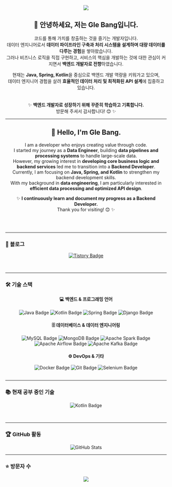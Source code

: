 <p align="center">
  <img src="https://capsule-render.vercel.app/api?type=Waving&color=FFCAF8&height=320&section=header&text=Gleewithajoy&fontColor=d6ace6&fontSize=90" />
</p>

<div align="center">

## 👋 안녕하세요, 저는 Gle Bang입니다.

코드를 통해 가치를 창출하는 것을 즐기는 개발자입니다.  
데이터 엔지니어로서 **데이터 파이프라인 구축과 처리 시스템을 설계하며 대량 데이터를 다루는 경험**을 쌓아왔습니다.  
그러나 비즈니스 로직을 직접 구현하고, 서비스의 핵심을 개발하는 것에 대한 관심이 커지면서 **백엔드 개발자로 전향**하였습니다.  

현재는 **Java, Spring, Kotlin**을 중심으로 백엔드 개발 역량을 키워가고 있으며,  
데이터 엔지니어 경험을 살려 **효율적인 데이터 처리 및 최적화된 API 설계**에 집중하고 있습니다.  
<br/> 
<br/> 
✨ **백엔드 개발자로 성장하기 위해 꾸준히 학습하고 기록합니다.**  
방문해 주셔서 감사합니다! 😊  ✨

</div>

---

<div align="center">

## 👋 Hello, I'm Gle Bang.

I am a developer who enjoys creating value through code.  
I started my journey as a **Data Engineer**, building **data pipelines and processing systems** to handle large-scale data.  
However, my growing interest in **developing core business logic and backend services** led me to transition into a **Backend Developer**.  
Currently, I am focusing on **Java, Spring, and Kotlin** to strengthen my backend development skills.  
With my background in **data engineering**, I am particularly interested in **efficient data processing and optimized API design**.  

✨ **I continuously learn and document my progress as a Backend Developer.**  
Thank you for visiting! 😊 ✨  

</div>
<br/> 
<br/> 

---
### 📌 블로그  
<p align="center">
<a href="https://smilewithglee.tistory.com/">
  <img src="https://img.shields.io/badge/Tistory-FF5722?style=flat-square&logo=Tistory&logoColor=white" alt="Tistory Badge"/>
</a>
</p>

<br/> 

---
### 🛠 기술 스택  

<div align="center">

#### 💻 백엔드 & 프로그래밍 언어  
<img src="https://img.shields.io/badge/Java-ED8B00?style=flat-square&logo=Java&logoColor=white" alt="Java Badge"/>
<img src="https://img.shields.io/badge/Kotlin-0095D5?style=flat-square&logo=Kotlin&logoColor=white" alt="Kotlin Badge"/>
<img src="https://img.shields.io/badge/Spring-6DB33F?style=flat-square&logo=Spring&logoColor=white" alt="Spring Badge"/>
<img src="https://img.shields.io/badge/Django-092E20?style=flat-square&logo=Django&logoColor=white" alt="Django Badge"/>

#### 🗄 데이터베이스 & 데이터 엔지니어링  
<img src="https://img.shields.io/badge/MySQL-4479A1?style=flat-square&logo=MySQL&logoColor=white" alt="MySQL Badge"/>
<img src="https://img.shields.io/badge/MongoDB-47A248?style=flat-square&logo=MongoDB&logoColor=white" alt="MongoDB Badge"/>
<img src="https://img.shields.io/badge/ApacheSpark-E25A1C?style=flat-square&logo=ApacheSpark&logoColor=white" alt="Apache Spark Badge"/>
<img src="https://img.shields.io/badge/Apache Airflow-017CEE?style=flat-square&logo=ApacheAirflow&logoColor=white" alt="Apache Airflow Badge"/>
<img src="https://img.shields.io/badge/Apache Kafka-231F20?style=flat-square&logo=ApacheKafka&logoColor=white" alt="Apache Kafka Badge"/>

#### ⚙️ DevOps & 기타  
<img src="https://img.shields.io/badge/Docker-2496ED?style=flat-square&logo=Docker&logoColor=white" alt="Docker Badge"/>
<img src="https://img.shields.io/badge/Git-F05032?style=flat-square&logo=Git&logoColor=white" alt="Git Badge"/>
<img src="https://img.shields.io/badge/Selenium-43B02A?style=flat-square&logo=Selenium&logoColor=white" alt="Selenium Badge"/>

</div>

<br/> 

---
### 📚 현재 공부 중인 기술  
<p align="center">
<img src="https://img.shields.io/badge/Kotlin-0095D5?style=flat-square&logo=Kotlin&logoColor=white" alt="Kotlin Badge"/>
</p>
<br/> 

---
### 🏆 GitHub 활동  
<p align="center">
<img src="https://github-readme-stats.vercel.app/api?username=Gwithajoy&show_icons=true&theme=radical" alt="GitHub Stats"/>
</p>

---
### ⭐ 방문자 수  
<p align="center">
<a href="https://hits.seeyoufarm.com">
  <img src="https://hits.seeyoufarm.com/api/count/incr/badge.svg?url=https%3A%2F%2Fgithub.com%2FGwithjoy&count_bg=%23C394FE&title_bg=%23FFA9FC&icon=github.svg&icon_color=%23000000&title=hits&edge_flat=false"/>
</a>
</p>
